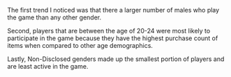 The first trend I noticed was that there a larger number of males who play the game than any other gender. 

Second, players that are between the age of 20-24 were most likely to participate 
in the game because they have the highest purchase count of items when compared to other age demographics.

Lastly, Non-Disclosed genders made up the smallest portion of players and are least active in the game.
